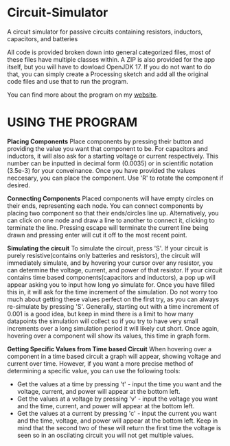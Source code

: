 # Circuit-Simulator
A circuit simulator for passive circuits containing resistors, inductors, capacitors, and batteries

All code is provided broken down into general categorized files, most of these files have multiple classes within. A ZIP is also provided for the app itself, but you will have to dowload OpenJDK 17. If you do not want to do that, you can simply create a Processing sketch and add all the original code files and use that to run the program.

You can find more about the program on my [website](https://landodoughty.github.io/projects/circuitSim/index.html).

# USING THE PROGRAM

**Placing Components**
Place components by pressing their button and providing the value you want that component to be. For capacitors and inductors, it will also ask for a starting voltage or current respectively. This number can be inputted in decimal form (0.0035) or in scientific notation (3.5e-3) for your conveinance. Once you have provided the values neccesary, you can place the component. Use 'R' to rotate the component if desired. 

**Connecting Components**
Placed components will have empty circles on their ends, representing each node. You can connect components by placing two component so that their ends/circles line up. Alternatively, you can click on one node and draw a line to another to connect it, clicking to terminate the line. Pressing escape will terminate the current line being drawn and pressing enter will cut it off to the most recent point.

**Simulating the circuit**
To simulate the circuit, press 'S'. If your circuit is purely resistive(contains only batteries and resistors), the circuit will immediately simulate, and by hovering your cursor over any resistor, you can determine the voltage, current, and power of that resistor. If your circuit contains time based components(capacitors and inductors), a pop up will appear asking you to input how long yo simulate for. Once you have filled this in, it will ask for the time increment of the simulation. Do not worry too much about getting these values perfect on the first try, as you can always re-simulate by pressing 'S'. Generally, starting out with a time increment of 0.001 is a good idea, but keep in mind there is a limit to how many datapoints the simulation will collect so if you try to have very small increments over a long simulation period it will likely cut short. Once again, hovering over a component will show its values, this time in graph form.

**Getting Specific Values from Time based Circuit**
When hovering over a component in a time based circuit a graph will appear, showing voltage and current over time. However, if you want a more precise method of determining a specific value, you can use the following tools:
* Get the values at a time by pressing 't' - input the time you want and the voltage, current, and power will appear at the bottom left.
* Get the values at a voltage by pressing 'v' - input the voltage you want and the time, current, and power will appear at the bottom left.
* Get the values at a current by pressing 'c' - input the current you want and the time, voltage, and power will appear at the bottom left.
Keep in mind that the second two of these will return the first time the voltage is seen so in an oscilating circuit you will not get multiple values.
